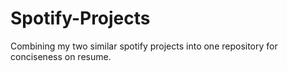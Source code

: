 # Spotify-Projects

Combining my two similar spotify projects into one repository for conciseness on resume.
